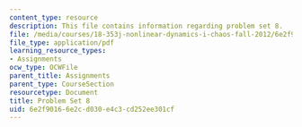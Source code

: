 ```yaml
---
content_type: resource
description: This file contains information regarding problem set 8.
file: /media/courses/18-353j-nonlinear-dynamics-i-chaos-fall-2012/6e2f90166e2cd030e4c3cd252ee301cf_MIT18_353JF12_pset8.pdf
file_type: application/pdf
learning_resource_types:
- Assignments
ocw_type: OCWFile
parent_title: Assignments
parent_type: CourseSection
resourcetype: Document
title: Problem Set 8
uid: 6e2f9016-6e2c-d030-e4c3-cd252ee301cf
---
```

